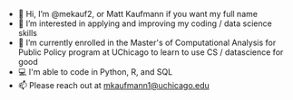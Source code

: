 - 👋 Hi, I’m @mekauf2, or Matt Kaufmann if you want my full name
- 👀 I’m interested in applying and improving my coding / data science skills
- 🌱 I’m currently enrolled in the Master's of Computational Analysis for Public Policy program at UChicago to learn to use CS / datascience for good
- 💻 I'm able to code in Python, R, and SQL
- 📫 Please reach out at mkaufmann1@uchicago.edu

<!---
mekauf2/mekauf2 is a ✨ special ✨ repository because its `README.md` (this file) appears on your GitHub profile.
You can click the Preview link to take a look at your changes.
--->
